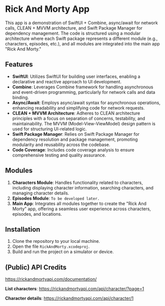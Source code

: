 # Rick And Morty App

This app is a demonstration of SwiftUI + Combine, async/await for network calls, CLEAN + MVVM architecture, and Swift Package Manager for dependency management. The code is structured using a modular architecture where each Swift package represents a different module (e.g., characters, episodes, etc.), and all modules are integrated into the main app "Rick And Morty."

## Features

- **SwiftUI**: Utilizes SwiftUI for building user interfaces, enabling a declarative and reactive approach to UI development.
- **Combine**: Leverages Combine framework for handling asynchronous and event-driven programming, particularly for network calls and data binding.
- **Async/Await**: Employs async/await syntax for asynchronous operations, enhancing readability and simplifying code for network requests.
- **CLEAN + MVVM Architecture**: Adheres to CLEAN architecture principles with a focus on separation of concerns, testability, and maintainability. The MVVM (Model-View-ViewModel) design pattern is used for structuring UI-related logic.
- **Swift Package Manager**: Relies on Swift Package Manager for dependency resolution and package management, promoting modularity and reusability across the codebase.
- **Code Coverage**: Includes code coverage analysis to ensure comprehensive testing and quality assurance.

## Modules

1. **Characters Module**: Handles functionality related to characters, including displaying character information, searching characters, and managing character details.
2. **Episodes Module**: `To be developed later.`
3. **Main App**: Integrates all modules together to create the "Rick And Morty" app, offering a seamless user experience across characters, episodes, and locations.

## Installation

1. Clone the repository to your local machine.
2. Open the file `RickAndMorty.xcodeproj`.
3. Build and run the project on a simulator or device.


## (Public) API Credits
https://rickandmortyapi.com/documentation/

**List characters**: https://rickandmortyapi.com/api/character/?page=1

**Character details**: https://rickandmortyapi.com/api/character/1
